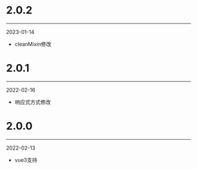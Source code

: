 # 2.0.2

***

2023-01-14

* cleanMixin修改

# 2.0.1

***

2022-02-16

* 响应式方式修改

# 2.0.0

***

2022-02-13

* vue3支持
